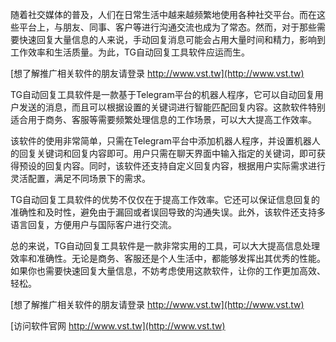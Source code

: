 随着社交媒体的普及，人们在日常生活中越来越频繁地使用各种社交平台。而在这些平台上，与朋友、同事、客户等进行沟通交流也成为了常态。然而，对于那些需要快速回复大量信息的人来说，手动回复消息可能会占用大量时间和精力，影响到工作效率和生活质量。为此，TG自动回复工具软件应运而生。

[想了解推广相关软件的朋友请登录 http://www.vst.tw](http://www.vst.tw)

TG自动回复工具软件是一款基于Telegram平台的机器人程序，它可以自动回复用户发送的消息，而且可以根据设置的关键词进行智能匹配回复内容。这款软件特别适合用于商务、客服等需要频繁处理信息的工作场景，可以大大提高工作效率。

该软件的使用非常简单，只需在Telegram平台中添加机器人程序，并设置机器人的回复关键词和回复内容即可。用户只需在聊天界面中输入指定的关键词，即可获得预设的回复内容。同时，该软件还支持自定义回复内容，根据用户实际需求进行灵活配置，满足不同场景下的需求。

TG自动回复工具软件的优势不仅仅在于提高工作效率。它还可以保证信息回复的准确性和及时性，避免由于漏回或者误回导致的沟通失误。此外，该软件还支持多语言回复，方便用户与国际客户进行交流。

总的来说，TG自动回复工具软件是一款非常实用的工具，可以大大提高信息处理效率和准确性。无论是商务、客服还是个人生活中，都能够发挥出其优秀的性能。如果你也需要快速回复大量信息，不妨考虑使用这款软件，让你的工作更加高效、轻松。

[想了解推广相关软件的朋友请登录 http://www.vst.tw](http://www.vst.tw)


[访问软件官网 http://www.vst.tw](http://www.vst.tw)
